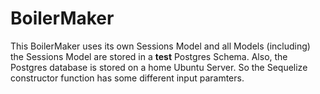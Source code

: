 # BoilerMaker

This BoilerMaker uses its own Sessions Model and all Models (including) the Sessions
Model are stored in a **test** Postgres Schema. Also, the Postgres database is stored on
a home Ubuntu Server. So the Sequelize constructor function has some different
input paramters.
